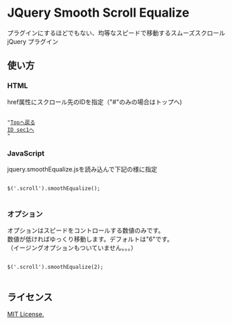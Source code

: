 <h1>JQuery Smooth Scroll Equalize</h1>
<p>プラグインにするほどでもない、均等なスピードで移動するスムーズスクロール jQuery プラグイン</p>
<h2>使い方</h2>
<h3>HTML</h3>
<p>href属性にスクロール先のIDを指定（"#"のみの場合はトップへ)</p>
<pre>
<code>
"<a href="#" class="scroll">Topへ戻る</a>
<a href="#sec1" class="scroll">ID sec1へ</a>
"</code>
</pre>
<h3>JavaScript</h3>
<p>jquery.smoothEqualize.jsを読み込んで下記の様に指定</p>
<pre>
<code>
$('.scroll').smoothEqualize();
</code>
</pre>
<h3>オプション</h3>
<p>オプションはスピードをコントロールする数値のみです。<br>数値が低ければゆっくり移動します。デフォルトは"6"です。<br>（イージングオプションもついていません。。。）</p>
<pre>
<code>
$('.scroll').smoothEqualize(2);
</code>
</pre>
<h2>ライセンス</h2>
<p><a href="http://opensource.org/licenses/mit-license.php">MIT License.</a></p>
